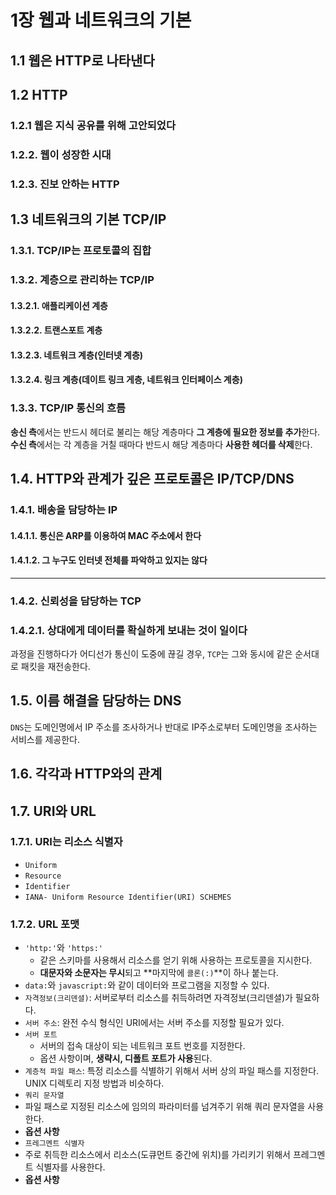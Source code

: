 # 1장 웹과 네트워크의 기본
## 1.1 웹은 HTTP로 나타낸다
## 1.2 HTTP
### 1.2.1 웹은 지식 공유를 위해 고안되었다
### 1.2.2. 웹이 성장한 시대
### 1.2.3. 진보 안하는 HTTP
## 1.3 네트워크의 기본 TCP/IP
### 1.3.1. TCP/IP는 프로토콜의 집합
### 1.3.2. 계층으로 관리하는 TCP/IP
#### 1.3.2.1. 애플리케이션 계층
#### 1.3.2.2. 트랜스포트 계층
#### 1.3.2.3. 네트워크 계층(인터넷 계층)
#### 1.3.2.4. 링크 계층(데이트 링크 게층, 네트워크 인터페이스 계층)
### 1.3.3. TCP/IP 통신의 흐름
**송신 측**에서는 반드시 헤더로 불리는 해당 계층마다 **그 계층에 필요한 정보를 추가**한다.
**수신 측**에서는 각 계층을 거칠 때마다 반드시 해당 계층마다 **사용한 헤더를 삭제**한다.

## 1.4. HTTP와 관계가 깊은 프로토콜은 IP/TCP/DNS
### 1.4.1. 배송을 담당하는 IP
#### 1.4.1.1. 통신은 ARP를 이용하여 MAC 주소에서 한다
#### 1.4.1.2. 그 누구도 인터넷 전체를 파악하고 있지는 않다 
---

### 1.4.2. 신뢰성을 담당하는 TCP
### 1.4.2.1. 상대에게 데이터를 확실하게 보내는 것이 일이다
과정을 진행하다가 어디선가 통신이 도중에 끊길 경우, `TCP`는 그와 동시에 같은 순서대로 패킷을 재전송한다. 
## 1.5. 이름 해결을 담당하는 DNS
`DNS`는 도메인명에서 IP 주소를 조사하거나 반대로 IP주소로부터 도메인명을 조사하는 서비스를 제공한다. 
## 1.6. 각각과 HTTP와의 관계

## 1.7. URI와 URL
### 1.7.1. URI는 리소스 식별자
- `Uniform`
- `Resource`
- `Identifier`
- `IANA- Uniform Resource Identifier(URI) SCHEMES`
### 1.7.2. URL 포맷
- `'http:'`와 `'https:'`
    - 같은 스키마를 사용해서 리소스를 얻기 위해 사용하는 프로토콜을 지시한다.
    - **대문자와 소문자는 무시**되고 **마지막에 `콜론(:)`**이 하나 붙는다.
- `data:`와 `javascript:`와 같이 데이터와 프로그램을 지정할 수 있다.  
- `자격정보(크리덴셜)`: 서버로부터 리소스를 취득하려면 자격정보(크리덴셜)가 필요하다.
- `서버 주소`: 완전 수식 형식인 URI에서는 서버 주소를 지정할 필요가 있다.
- `서버 포트`
    - 서버의 접속 대상이 되는 네트워크 포트 번호를 지정한다.
    - 옵션 사항이며, **생략시, 디폴트 포트가 사용**된다.
- `계층적 파일 패스`: 특정 리소스를 식별하기 위해서 서버 상의 파일 패스를 지정한다. 
UNIX 디렉토리 지정 방법과 비슷하다.
- `쿼리 문자열`
- 파일 패스로 지정된 리소스에 임의의 파라미터를 넘겨주기 위해 쿼리 문자열을 사용한다.
- **옵션 사항**
- `프레그멘트 식별자`
- 주로 취득한 리소스에서 리소스(도큐먼트 중간에 위치)를 가리키기 위해서 프레그멘트 식별자를 사용한다. 
- **옵션 사항**

  
